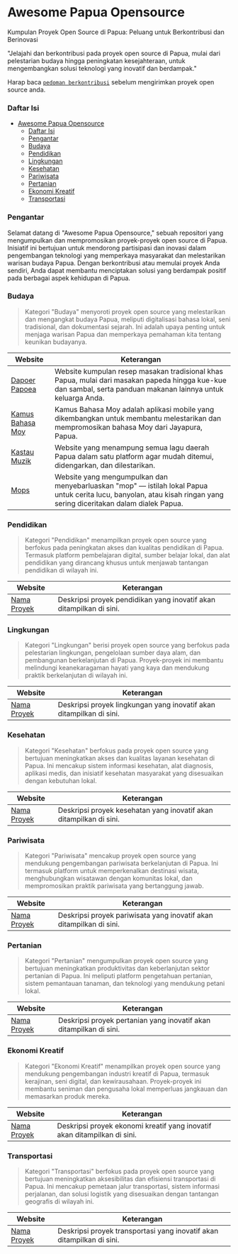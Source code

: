 # Awesome Papua Opensource
Kumpulan Proyek Open Source di Papua: Peluang untuk Berkontribusi dan Berinovasi

"Jelajahi dan berkontribusi pada proyek open source di Papua, mulai dari pelestarian budaya hingga peningkatan kesejahteraan, untuk mengembangkan solusi teknologi yang inovatif dan berdampak."

Harap baca [`pedoman berkontribusi`](./CONTRIBUTING.md) sebelum mengirimkan proyek open source anda.

### Daftar Isi

- [Awesome Papua Opensource](#awesome-papua-opensource)
    - [Daftar Isi](#daftar-isi)
    - [Pengantar](#pengantar)
    - [Budaya](#budaya)
    - [Pendidikan](#pendidikan)
    - [Lingkungan](#lingkungan)
    - [Kesehatan](#kesehatan)
    - [Pariwisata](#pariwisata)
    - [Pertanian](#pertanian)
    - [Ekonomi Kreatif](#ekonomi-kreatif)
    - [Transportasi](#transportasi)

### Pengantar

Selamat datang di "Awesome Papua Opensource," sebuah repositori yang mengumpulkan dan mempromosikan proyek-proyek open source di Papua. 
Inisiatif ini bertujuan untuk mendorong partisipasi dan inovasi dalam pengembangan teknologi yang memperkaya masyarakat dan melestarikan warisan budaya Papua. 
Dengan berkontribusi atau memulai proyek Anda sendiri, Anda dapat membantu menciptakan solusi yang berdampak positif pada berbagai aspek kehidupan di Papua.

### Budaya

>Kategori "Budaya" menyoroti proyek open source yang melestarikan dan mengangkat budaya Papua, meliputi digitalisasi bahasa lokal, seni tradisional, dan dokumentasi sejarah. Ini adalah upaya penting untuk menjaga warisan Papua dan memperkaya pemahaman kita tentang keunikan budayanya.

| Website | Keterangan |
| ------- | ---------- |
| [Dapoer Papoea](https://dapoerpapoea.web.id/) | Website kumpulan resep masakan tradisional khas Papua, mulai dari masakan papeda hingga kue-kue dan sambal, serta panduan makanan lainnya untuk keluarga Anda. |
| [Kamus Bahasa Moy](https://github.com/papua-opensource/kamus-bahasa-moy) | Kamus Bahasa Moy adalah aplikasi mobile yang dikembangkan untuk membantu melestarikan dan mempromosikan bahasa Moy dari Jayapura, Papua. |
| [Kastau Muzik](https://kastaumuzik.com/) | Website yang menampung semua lagu daerah Papua dalam satu platform agar mudah ditemui, didengarkan, dan dilestarikan. |
| [Mops](https://mops.id/) | Website yang mengumpulkan dan menyebarluaskan "mop" — istilah lokal Papua untuk cerita lucu, banyolan, atau kisah ringan yang sering diceritakan dalam dialek Papua. |

### Pendidikan

>Kategori "Pendidikan" menampilkan proyek open source yang berfokus pada peningkatan akses dan kualitas pendidikan di Papua. Termasuk platform pembelajaran digital, sumber belajar lokal, dan alat pendidikan yang dirancang khusus untuk menjawab tantangan pendidikan di wilayah ini.

| Website | Keterangan |
| ------- | ---------- |
| [Nama Proyek](https://example.com) | Deskripsi proyek pendidikan yang inovatif akan ditampilkan di sini. |

### Lingkungan

>Kategori "Lingkungan" berisi proyek open source yang berfokus pada pelestarian lingkungan, pengelolaan sumber daya alam, dan pembangunan berkelanjutan di Papua. Proyek-proyek ini membantu melindungi keanekaragaman hayati yang kaya dan mendukung praktik berkelanjutan di wilayah ini.

| Website | Keterangan |
| ------- | ---------- |
| [Nama Proyek](https://example.com) | Deskripsi proyek lingkungan yang inovatif akan ditampilkan di sini. |



### Kesehatan

>Kategori "Kesehatan" berfokus pada proyek open source yang bertujuan meningkatkan akses dan kualitas layanan kesehatan di Papua. Ini mencakup sistem informasi kesehatan, alat diagnosis, aplikasi medis, dan inisiatif kesehatan masyarakat yang disesuaikan dengan kebutuhan lokal.

| Website | Keterangan |
| ------- | ---------- |
| [Nama Proyek](https://example.com) | Deskripsi proyek kesehatan yang inovatif akan ditampilkan di sini. |

### Pariwisata

>Kategori "Pariwisata" mencakup proyek open source yang mendukung pengembangan pariwisata berkelanjutan di Papua. Ini termasuk platform untuk memperkenalkan destinasi wisata, menghubungkan wisatawan dengan komunitas lokal, dan mempromosikan praktik pariwisata yang bertanggung jawab.

| Website | Keterangan |
| ------- | ---------- |
| [Nama Proyek](https://example.com) | Deskripsi proyek pariwisata yang inovatif akan ditampilkan di sini. |

### Pertanian

>Kategori "Pertanian" mengumpulkan proyek open source yang bertujuan meningkatkan produktivitas dan keberlanjutan sektor pertanian di Papua. Ini meliputi platform pengetahuan pertanian, sistem pemantauan tanaman, dan teknologi yang mendukung petani lokal.

| Website | Keterangan |
| ------- | ---------- |
| [Nama Proyek](https://example.com) | Deskripsi proyek pertanian yang inovatif akan ditampilkan di sini. |

### Ekonomi Kreatif

>Kategori "Ekonomi Kreatif" menampilkan proyek open source yang mendukung pengembangan industri kreatif di Papua, termasuk kerajinan, seni digital, dan kewirausahaan. Proyek-proyek ini membantu seniman dan pengusaha lokal memperluas jangkauan dan memasarkan produk mereka.

| Website | Keterangan |
| ------- | ---------- |
| [Nama Proyek](https://example.com) | Deskripsi proyek ekonomi kreatif yang inovatif akan ditampilkan di sini. |

### Transportasi

>Kategori "Transportasi" berfokus pada proyek open source yang bertujuan meningkatkan aksesibilitas dan efisiensi transportasi di Papua. Ini mencakup pemetaan jalur transportasi, sistem informasi perjalanan, dan solusi logistik yang disesuaikan dengan tantangan geografis di wilayah ini.

| Website | Keterangan |
| ------- | ---------- |
| [Nama Proyek](https://example.com) | Deskripsi proyek transportasi yang inovatif akan ditampilkan di sini. |